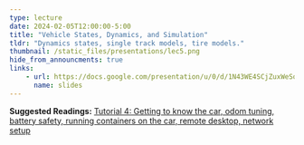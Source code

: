 ```yaml
---
type: lecture
date: 2024-02-05T12:00:00-5:00
title: "Vehicle States, Dynamics, and Simulation"
tldr: "Dynamics states, single track models, tire models."
thumbnail: /static_files/presentations/lec5.png
hide_from_announcments: true
links: 
    - url: https://docs.google.com/presentation/u/0/d/1N43WE4SCjZuxWeSoAGpCqs0DI-enU8Ln_RexPaHXmIA
      name: slides
---
```

**Suggested Readings:**
[Tutorial 4: Getting to know the car, odom tuning, battery safety, running containers on the car, remote desktop, network setup](https://docs.google.com/presentation/u/0/d/1WLVRNfqWXB-65bd6PadGsy9ZFXRCPgGrS71hZlTdPh4)

